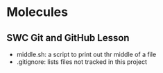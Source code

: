 # Molecules

## SWC Git and GitHub Lesson

- middle.sh: a script to print out thr middle of a file
- .gitignore: lists files not tracked in this project

